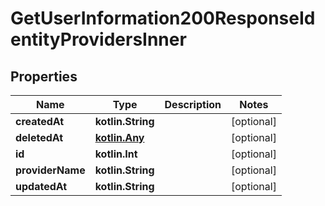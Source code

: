 
# GetUserInformation200ResponseIdentityProvidersInner

## Properties
Name | Type | Description | Notes
------------ | ------------- | ------------- | -------------
**createdAt** | **kotlin.String** |  |  [optional]
**deletedAt** | [**kotlin.Any**](.md) |  |  [optional]
**id** | **kotlin.Int** |  |  [optional]
**providerName** | **kotlin.String** |  |  [optional]
**updatedAt** | **kotlin.String** |  |  [optional]



